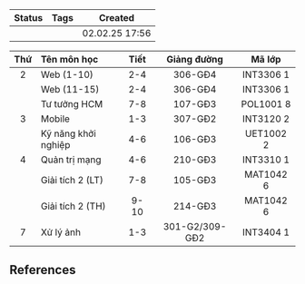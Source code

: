 
| Status | Tags | Created           |
| ------ | ---- | ----------------- |
|        |      | 02.02.25 17:56 |

| Thứ | Tên môn học         | Tiết |  Giảng đường   |  Mã lớp   |
| :-: | :------------------ | :--: | :------------: | :-------: |
|  2  | Web (1-10)          | 2-4  |    306-GĐ4     | INT3306 1 |
|     | Web (11-15)         | 2-4  |    306-GĐ4     | INT3306 1 |
|     | Tư tưởng HCM        | 7-8  |    107-GĐ3     | POL1001 8 |
|  3  | Mobile              | 1-3  |    307-GĐ2     | INT3120 2 |
|     | Kỹ năng khởi nghiệp | 4-6  |    106-GĐ3     | UET1002 2 |
|  4  | Quản trị mạng       | 4-6  |    210-GĐ3     | INT3310 1 |
|     | Giải tích 2 (LT)    | 7-8  |    105-GĐ3     | MAT1042 6 |
|     | Giải tích 2 (TH)    | 9-10 |    214-GĐ3     | MAT1042 6 |
|  7  | Xử lý ảnh           | 1-3  | 301-G2/309-GĐ2 | INT3404 1 |



## References
